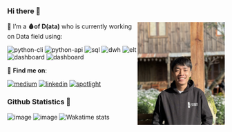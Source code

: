 ### Hi there 👋 

<img align="right" width="202" height="238" src="https://raw.githubusercontent.com/datnguye/datnguye/main/profile.jpg">

🔭 I’m a **🩸of D(ata)** who is currently working on Data field using:

![python-cli](https://img.shields.io/badge/CLI-Python-FFCE3E?style=flat-square&labelColor=14354C&logo=python&logoColor=white)
![python-api](https://img.shields.io/badge/API-Python-green?style=flat-square&labelColor=14354C&logo=python&logoColor=white)
![sql](https://img.shields.io/badge/Query-SQL-FFCE3E?style=flat-square&labelColor=14354C&logo=sql&logoColor=white)
![dwh](https://img.shields.io/badge/DWH-Snowflake-9cf?style=flat-square&logo=snowflake&logoColor=white)
![elt](https://img.shields.io/badge/ELT-dbt-FF694B?style=flat-square&logo=dbt&logoColor=FF694B)
![dashboard](https://img.shields.io/badge/BI-PowerBI-yellow?style=flat-square&logo=PowerBI&logoColor=yellow)
![dashboard](https://img.shields.io/badge/BI-OpenSource-lightgrey?style=flat-square&logo=OpenSource&logoColor=lightgrey)

💬 **Find me on**:

[![medium](https://img.shields.io/badge/Medium-12100E?style=for-the-badge&logo=medium&logoColor=white)](https://datnguyen-it09.medium.com/)
[![linkedin](https://img.shields.io/badge/LinkedIn-0077B5?style=for-the-badge&logo=linkedin&logoColor=white)](https://ke.linkedin.com/in/tuiladat/)
[![spotlight](https://img.shields.io/badge/spotlight-30363D?style=for-the-badge&logo=GitHub-Sponsors&logoColor=#EA4AAA)](https://github.com/datnguye/datnguye/blob/main/SPOTLIGHTS.md)


### Github Statistics 🤟
![image](https://github-readme-stats.vercel.app/api/top-langs/?username=datnguye)
![image](https://github-readme-stats.vercel.app/api?username=datnguye&show_icons=true&show_icons=true&theme=buefy&count_private=true&cache_seconds=1800&line_height=24)
![Wakatime stats](https://github-readme-stats.vercel.app/api/wakatime?username=datnguye)
